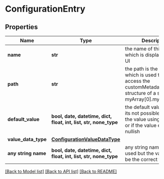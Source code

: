 # ConfigurationEntry


## Properties
Name | Type | Description | Notes
------------ | ------------- | ------------- | -------------
**name** | **str** | the name of this entry which is displayed in the UI | 
**path** | **str** | the path is the dotnotation which is used to easily access the customMetadata JSON structure of a sample e.g myArray[0].myObject.field | 
**default_value** | **bool, date, datetime, dict, float, int, list, str, none_type** | the default value used if its not possible to extract the value using the path or if the value extracted is nullish | 
**value_data_type** | [**ConfigurationValueDataType**](ConfigurationValueDataType.md) |  | 
**any string name** | **bool, date, datetime, dict, float, int, list, str, none_type** | any string name can be used but the value must be the correct type | [optional]

[[Back to Model list]](../README.md#documentation-for-models) [[Back to API list]](../README.md#documentation-for-api-endpoints) [[Back to README]](../README.md)


